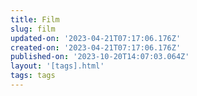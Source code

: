```yaml
---
title: Film
slug: film
updated-on: '2023-04-21T07:17:06.176Z'
created-on: '2023-04-21T07:17:06.176Z'
published-on: '2023-10-20T14:07:03.064Z'
layout: '[tags].html'
tags: tags
---
```




